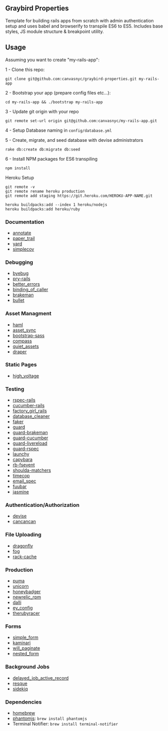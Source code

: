## Graybird Properties

Template for building rails apps from scratch with admin authentication setup and uses babel and browserify to transpile ES6 to ES5.
Includes base styles, JS module structure & breakpoint utility.

## Usage

Assuming you want to create "my-rails-app":

1 - Clone this repo:
```
git clone git@github.com:canvasnyc/graybird-properties.git my-rails-app
```

2 - Bootstrap your app (prepare config files etc...):
```
cd my-rails-app && ./bootstrap my-rails-app
```

3 - Update git origin with your repo
```
git remote set-url origin git@github.com:canvasnyc/my-rails-app.git
```

4 - Setup Database naming in `config/database.yml`

5 - Create, migrate, and seed database with devise administrators
```
rake db:create db:migrate db:seed
```

6 - Install NPM packages for ES6 transpiling
```
npm install
```

Heroku Setup
```
git remote -v
git remote rename heroku production
git remote add staging https://git.heroku.com/HEROKU-APP-NAME.git
```

```
heroku buildpacks:add --index 1 heroku/nodejs
heroku buildpacks:add heroku/ruby
```

### Documentation

* [annotate](https://github.com/ctran/annotate_models)
* [paper_trail](https://github.com/airblade/paper_trail)
* [yard](https://github.com/lsegal/yard)
* [simplecov](https://github.com/colszowka/simplecov)

### Debugging

* [byebug](https://github.com/deivid-rodriguez/byebug)
* [pry-rails](https://github.com/rweng/pry-rails)
* [better_errors](https://github.com/charliesome/better_errors)
* [binding_of_caller](https://github.com/banister/binding_of_caller)
* [brakeman](https://github.com/presidentbeef/brakeman)
* [bullet](https://github.com/flyerhzm/bullet)

### Asset Managment

* [haml](https://github.com/haml/haml)
* [asset_sync](https://github.com/rumblelabs/asset_sync)
* [bootstrap-sass](https://github.com/twbs/bootstrap-sass)
* [compass](https://github.com/chriseppstein/compass)
* [quiet_assets](https://github.com/evrone/quiet_assets)
* [draper](https://github.com/drapergem/draper)

### Static Pages
* [high_voltage](https://github.com/thoughtbot/high_voltage)

### Testing

* [rspec-rails](https://github.com/rspec/rspec-rails)
* [cucumber-rails](https://github.com/cucumber/cucumber-rails)
* [factory_girl_rails](https://github.com/thoughtbot/factory_girl_rails)
* [database_cleaner](https://github.com/bmabey/database_cleaner)
* [faker](https://github.com/stympy/faker)
* [guard](https://github.com/guard/guard)
* [guard-brakeman](https://github.com/guard/guard-brakeman)
* [guard-cucumber](https://github.com/guard/guard-cucumber)
* [guard-livereload](https://github.com/guard/guard-livereload)
* [guard-rspec](https://github.com/guard/guard-rspec)
* [launchy](https://github.com/copiousfreetime/launchy)
* [capybara](https://github.com/jnicklas/capybara)
* [rb-fsevent](https://github.com/thibaudgg/rb-fsevent)
* [shoulda-matchers](https://github.com/thoughtbot/shoulda-matchers)
* [timecop](https://github.com/travisjeffery/timecop)
* [email_spec](https://github.com/bmabey/email-spec‎)
* [fuubar](https://github.com/thekompanee/fuubar)
* [jasmine](https://github.com/pivotal/jasmine-gem‎)

### Authentication/Authorization

* [devise](https://github.com/plataformatec/devise)
* [cancancan](https://github.com/CanCanCommunity/cancancan‎)

### File Uploading

* [dragonfly](https://github.com/markevans/dragonfly‎)
* [fog](https://github.com/fog/fog‎)
* [rack-cache](https://github.com/rtomayko/rack-cache)

### Production

* [puma](https://github.com/puma/puma)
* [unicorn](https://github.com/defunkt/unicorn‎)
* [honeybadger](https://github.com/honeybadger-io/honeybadger-ruby)
* [newrelic_rpm](https://github.com/newrelic/rpm)
* [dalli](https://github.com/mperham/dalli)
* [ey_config](https://github.com/engineyard/ey_config)
* [therubyracer](https://github.com/cowboyd/therubyracer‎)

### Forms

* [simple_form](https://github.com/plataformatec/simple_form)
* [kaminari](https://github.com/amatsuda/kaminari‎)
* [will_paginate](https://github.com/mislav/will_paginate)
* [nested_form](https://github.com/ryanb/nested_form)


### Background Jobs

* [delayed_job_active_record](https://github.com/collectiveidea/delayed_job)
* [resque](https://github.com/resque/resque‎)
* [sidekiq](https://github.com/mperham/sidekiq‎)

### Dependencies
* [homebrew](http://brew.sh/)
* [phantomjs](http://phantomjs.org/): `brew install phantomjs`
* Terminal Notifier: `brew install terminal-notifier`
